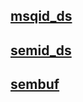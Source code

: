 ## [msqid_ds](structs/msqid_ds/msqid_ds.man)
## [semid_ds](structs/semid_ds/semid_ds.man)
## [sembuf](structs/sembuf/sembuf.man)
